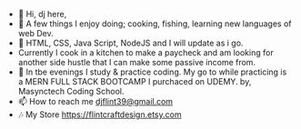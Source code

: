 - 👋 Hi, dj here,
- 👀 A few things I enjoy doing; cooking, fishing, learning new languages of web Dev.
- 🌱 HTML, CSS, Java Script, NodeJS and I will update as i go.
- Currently I cook in a kitchen to make a paycheck and am looking for another side hustle that I can make some passive income from.
- 💞️ In tbe evenings I study & practice coding. My go to while practicing is a MERN FULL STACK BOOTCAMP I purchaced on UDEMY. by, Masynctech Coding School. 
- 📫 How to reach me djflint39@gmail.com
- 🎶 My Store https://flintcraftdesign.etsy.com

<!---
djflintcraft/djflintcraft is a ✨ special ✨ repository because its `README.md` (this file) appears on your GitHub profile.
You can click the Preview link to take a look at your changes.
--->
